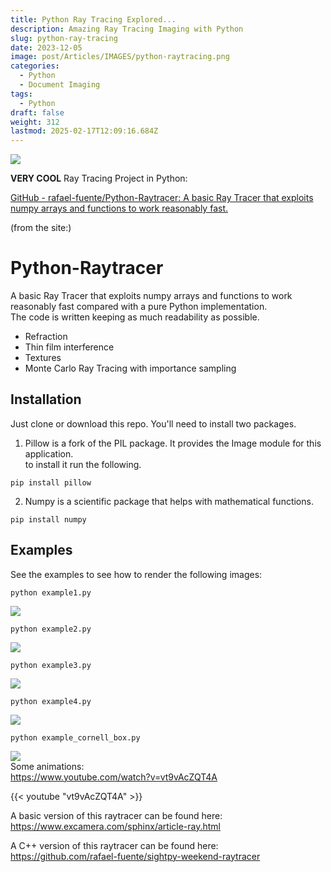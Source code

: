```yaml
---
title: Python Ray Tracing Explored...
description: Amazing Ray Tracing Imaging with Python
slug: python-ray-tracing
date: 2023-12-05
image: post/Articles/IMAGES/python-raytracing.png
categories:
  - Python
  - Document Imaging
tags:
  - Python
draft: false
weight: 312
lastmod: 2025-02-17T12:09:16.684Z
---
```

![](/post/Articles/_____new9999/PythonRayTracing/animation.gif)

**VERY COOL** Ray Tracing Project in Python:

[GitHub - rafael-fuente/Python-Raytracer: A basic Ray Tracer that exploits numpy arrays and functions to work reasonably fast.](https://github.com/rafael-fuente/Python-Raytracer)

(from the site:)

# Python-Raytracer

A basic Ray Tracer that exploits numpy arrays and functions to work reasonably fast compared with a pure Python implementation.\
The code is written keeping as much readability as possible.

* Refraction
* Thin film interference
* Textures
* Monte Carlo Ray Tracing with importance sampling

## Installation

Just clone or download this repo. You'll need to install two packages.

1. Pillow is a fork of the PIL package.  It provides the Image module for this application.\
   to install it run the following.

```
pip install pillow
```

2. Numpy is a scientific package that helps with mathematical functions.

```
pip install numpy
```

## Examples

See the examples to see how to render the following images:

```
python example1.py
```

![](/post/Articles/_____new9999/PythonRayTracing/EXAMPLE1.png)

```
python example2.py
```

![](/post/Articles/_____new9999/PythonRayTracing/EXAMPLE2.png)

```
python example3.py
```

![](/post/Articles/_____new9999/PythonRayTracing/EXAMPLE3.png)

```
python example4.py
```

![](/post/Articles/_____new9999/PythonRayTracing/EXAMPLE4.png)

```
python example_cornell_box.py
```

![](/post/Articles/_____new9999/PythonRayTracing/cornell_box.png)\
Some animations:\
https://www.youtube.com/watch?v=vt9vAcZQT4A

{{< youtube "vt9vAcZQT4A" >}}

A basic version of this raytracer can be found here:\
https://www.excamera.com/sphinx/article-ray.html

A C++ version of this raytracer can be found here:\
https://github.com/rafael-fuente/sightpy-weekend-raytracer
